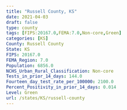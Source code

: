 ```yaml
---
title: "Russell County, KS"
date: 2021-04-03
draft: false
type: county
tags: [FIPS:20167.0,FEMA:7.0,Non-core,Green]
categories: [KS]
County: Russell County
State: KS
FIPS: 20167.0
FEMA_Region: 7.0
Population: 6856.0
NCHS_Urban_Rural_Classification: Non-core
Tests_in_prior_14_days: 144.0
Fourteen_day_test_rate_per_100000: 2100.0
Percent_Positivity_in_prior_14_days: 0.014
Level: Green
url: /states/KS/russell-county
---
```



